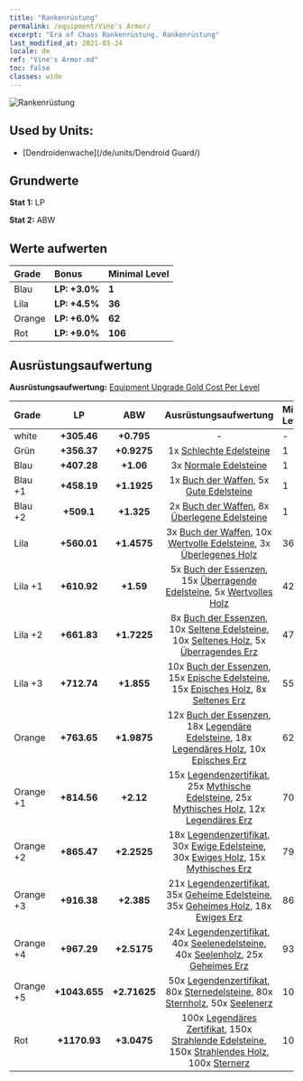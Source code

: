 ```yaml
---
title: "Rankenrüstung"
permalink: /equipment/Vine's Armor/
excerpt: "Era of Chaos Rankenrüstung. Rankenrüstung"
last_modified_at: 2021-03-24
locale: de
ref: "Vine's Armor.md"
toc: false
classes: wide
---
```


  ![Rankenrüstung](/images/e/e_2054.png)

## Used by Units:

* [Dendroidenwache](/de/units/Dendroid Guard/) 


## Grundwerte
 **Stat 1:** LP

 **Stat 2:** ABW

## Werte aufwerten

  |     Grade    |   Bonus | Minimal Level | 
  |:-------------|:--------|:--------------| 
  | Blau | **LP: +3.0%** | **1** | 
  | Lila | **LP: +4.5%** | **36** | 
  | Orange | **LP: +6.0%** | **62** | 
  | Rot | **LP: +9.0%** | **106** | 


## Ausrüstungsaufwertung
 **Ausrüstungsaufwertung:** [Equipment Upgrade Gold Cost Per Level](/equipment/EquipmentUpgradeCostPerLevel/) 

  |          Grade      | LP | ABW | Ausrüstungsaufwertung | Minimal Level |
  |:--------------------|:---------:|:---------:|:----------------:|:--------------|
  | white | **+305.46** | **+0.795** | - | - |
  | Grün | **+356.37** | **+0.9275** | 1x [Schlechte Edelsteine](/de/Items/mat_4/) | 1 |
  | Blau | **+407.28** | **+1.06** | 3x [Normale Edelsteine](/de/Items/mat_10/) | 1 |
  | Blau +1 | **+458.19** | **+1.1925** | 1x [Buch der Waffen](/de/Items/mat_18/), 5x [Gute Edelsteine](/de/Items/mat_16/) | 1 |
  | Blau +2 | **+509.1** | **+1.325** | 2x [Buch der Waffen](/de/Items/mat_25/), 8x [Überlegene Edelsteine](/de/Items/mat_23/) | 1 |
  | Lila | **+560.01** | **+1.4575** | 3x [Buch der Waffen](/de/Items/mat_32/), 10x [Wertvolle Edelsteine](/de/Items/mat_30/), 3x [Überlegenes Holz](/de/Items/mat_20/) | 36 |
  | Lila +1 | **+610.92** | **+1.59** | 5x [Buch der Essenzen](/de/Items/mat_39/), 15x [Überragende Edelsteine](/de/Items/mat_37/), 5x [Wertvolles Holz](/de/Items/mat_27/) | 42 |
  | Lila +2 | **+661.83** | **+1.7225** | 8x [Buch der Essenzen](/de/Items/mat_46/), 10x [Seltene Edelsteine](/de/Items/mat_44/), 10x [Seltenes Holz](/de/Items/mat_41/), 5x [Überragendes Erz](/de/Items/mat_33/) | 47 |
  | Lila +3 | **+712.74** | **+1.855** | 10x [Buch der Essenzen](/de/Items/mat_53/), 15x [Epische Edelsteine](/de/Items/mat_51/), 15x [Episches Holz](/de/Items/mat_48/), 8x [Seltenes Erz](/de/Items/mat_40/) | 55 |
  | Orange | **+763.65** | **+1.9875** | 12x [Buch der Essenzen](/de/Items/mat_60/), 18x [Legendäre Edelsteine](/de/Items/mat_58/), 18x [Legendäres Holz](/de/Items/mat_55/), 10x [Episches Erz](/de/Items/mat_47/) | 62 |
  | Orange +1 | **+814.56** | **+2.12** | 15x [Legendenzertifikat](/de/Items/mat_67/), 25x [Mythische Edelsteine](/de/Items/mat_65/), 25x [Mythisches Holz](/de/Items/mat_62/), 12x [Legendäres Erz](/de/Items/mat_54/) | 70 |
  | Orange +2 | **+865.47** | **+2.2525** | 18x [Legendenzertifikat](/de/Items/mat_74/), 30x [Ewige Edelsteine](/de/Items/mat_72/), 30x [Ewiges Holz](/de/Items/mat_69/), 15x [Mythisches Erz](/de/Items/mat_61/) | 79 |
  | Orange +3 | **+916.38** | **+2.385** | 21x [Legendenzertifikat](/de/Items/mat_81/), 35x [Geheime Edelsteine](/de/Items/mat_79/), 35x [Geheimes Holz](/de/Items/mat_76/), 18x [Ewiges Erz](/de/Items/mat_68/) | 86 |
  | Orange +4 | **+967.29** | **+2.5175** | 24x [Legendenzertifikat](/de/Items/mat_88/), 40x [Seelenedelsteine](/de/Items/mat_86/), 40x [Seelenholz](/de/Items/mat_83/), 25x [Geheimes Erz](/de/Items/mat_75/) | 93 |
  | Orange +5 | **+1043.655** | **+2.71625** | 50x [Legendenzertifikat](/de/Items/mat_95/), 80x [Sternedelsteine](/de/Items/mat_93/), 80x [Sternholz](/de/Items/mat_90/), 50x [Seelenerz](/de/Items/mat_82/) | 101 |
  | Rot | **+1170.93** | **+3.0475** | 100x [Legendäres Zertifikat](/de/Items/mat_102/), 150x [Strahlende Edelsteine](/de/Items/mat_100/), 150x [Strahlendes Holz](/de/Items/mat_97/), 100x [Sternerz](/de/Items/mat_89/) | 106 |

